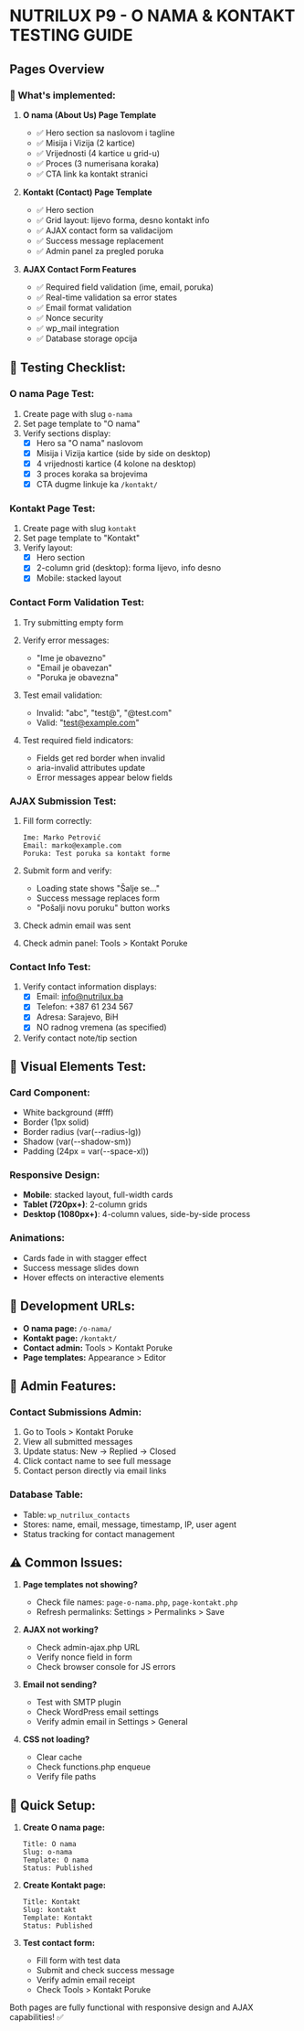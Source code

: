 # NUTRILUX P9 - O NAMA & KONTAKT TESTING GUIDE

## Pages Overview

### 🎯 What's implemented:

1. **O nama (About Us) Page Template**
   - ✅ Hero section sa naslovom i tagline
   - ✅ Misija i Vizija (2 kartice)
   - ✅ Vrijednosti (4 kartice u grid-u)
   - ✅ Proces (3 numerisana koraka)
   - ✅ CTA link ka kontakt stranici

2. **Kontakt (Contact) Page Template**
   - ✅ Hero section
   - ✅ Grid layout: lijevo forma, desno kontakt info
   - ✅ AJAX contact form sa validacijom
   - ✅ Success message replacement
   - ✅ Admin panel za pregled poruka

3. **AJAX Contact Form Features**
   - ✅ Required field validation (ime, email, poruka)
   - ✅ Real-time validation sa error states
   - ✅ Email format validation
   - ✅ Nonce security
   - ✅ wp_mail integration
   - ✅ Database storage opcija

## 🧪 Testing Checklist:

### O nama Page Test:
1. Create page with slug `o-nama`
2. Set page template to "O nama"
3. Verify sections display:
   - [x] Hero sa "O nama" naslovom
   - [x] Misija i Vizija kartice (side by side on desktop)
   - [x] 4 vrijednosti kartice (4 kolone na desktop)
   - [x] 3 proces koraka sa brojevima
   - [x] CTA dugme linkuje ka `/kontakt/`

### Kontakt Page Test:
1. Create page with slug `kontakt`
2. Set page template to "Kontakt"
3. Verify layout:
   - [x] Hero section
   - [x] 2-column grid (desktop): forma lijevo, info desno
   - [x] Mobile: stacked layout

### Contact Form Validation Test:
1. Try submitting empty form
2. Verify error messages:
   - "Ime je obavezno"
   - "Email je obavezan"
   - "Poruka je obavezna"

3. Test email validation:
   - Invalid: "abc", "test@", "@test.com"
   - Valid: "test@example.com"

4. Test required field indicators:
   - Fields get red border when invalid
   - aria-invalid attributes update
   - Error messages appear below fields

### AJAX Submission Test:
1. Fill form correctly:
   ```
   Ime: Marko Petrović
   Email: marko@example.com
   Poruka: Test poruka sa kontakt forme
   ```

2. Submit form and verify:
   - Loading state shows "Šalje se..."
   - Success message replaces form
   - "Pošalji novu poruku" button works

3. Check admin email was sent
4. Check admin panel: Tools > Kontakt Poruke

### Contact Info Test:
1. Verify contact information displays:
   - [x] Email: info@nutrilux.ba
   - [x] Telefon: +387 61 234 567
   - [x] Adresa: Sarajevo, BiH
   - [x] NO radnog vremena (as specified)

2. Verify contact note/tip section

## 🎨 Visual Elements Test:

### Card Component:
- White background (#fff)
- Border (1px solid)
- Border radius (var(--radius-lg))
- Shadow (var(--shadow-sm))
- Padding (24px = var(--space-xl))

### Responsive Design:
- **Mobile**: stacked layout, full-width cards
- **Tablet (720px+)**: 2-column grids
- **Desktop (1080px+)**: 4-column values, side-by-side process

### Animations:
- Cards fade in with stagger effect
- Success message slides down
- Hover effects on interactive elements

## 📱 Development URLs:

- **O nama page:** `/o-nama/`
- **Kontakt page:** `/kontakt/`
- **Contact admin:** Tools > Kontakt Poruke
- **Page templates:** Appearance > Editor

## 🔧 Admin Features:

### Contact Submissions Admin:
1. Go to Tools > Kontakt Poruke
2. View all submitted messages
3. Update status: New → Replied → Closed
4. Click contact name to see full message
5. Contact person directly via email links

### Database Table:
- Table: `wp_nutrilux_contacts`
- Stores: name, email, message, timestamp, IP, user agent
- Status tracking for contact management

## ⚠️ Common Issues:

1. **Page templates not showing?**
   - Check file names: `page-o-nama.php`, `page-kontakt.php`
   - Refresh permalinks: Settings > Permalinks > Save

2. **AJAX not working?**
   - Check admin-ajax.php URL
   - Verify nonce field in form
   - Check browser console for JS errors

3. **Email not sending?**
   - Test with SMTP plugin
   - Check WordPress email settings
   - Verify admin email in Settings > General

4. **CSS not loading?**
   - Clear cache
   - Check functions.php enqueue
   - Verify file paths

## 🚀 Quick Setup:

1. **Create O nama page:**
   ```
   Title: O nama
   Slug: o-nama
   Template: O nama
   Status: Published
   ```

2. **Create Kontakt page:**
   ```
   Title: Kontakt
   Slug: kontakt
   Template: Kontakt
   Status: Published
   ```

3. **Test contact form:**
   - Fill form with test data
   - Submit and check success message
   - Verify admin email receipt
   - Check Tools > Kontakt Poruke

Both pages are fully functional with responsive design and AJAX capabilities! ✅
